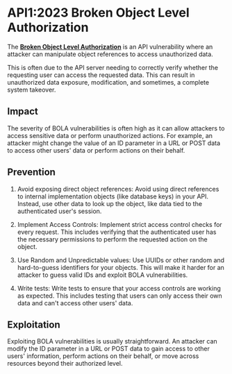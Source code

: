 # API1:2023 Broken Object Level Authorization

The [**Broken Object Level Authorization**](https://github.com/OWASP/API-Security/blob/master/2023/en/src/0xa1-broken-object-level-authorization.md) is an API vulnerability where an attacker can manipulate object references to access unauthorized data.

This is often due to the API server needing to correctly verify whether the requesting user can access the requested data. This can result in unauthorized data exposure, modification, and sometimes, a complete system takeover.

## Impact

The severity of BOLA vulnerabilities is often high as it can allow attackers to access sensitive data or perform unauthorized actions. For example, an attacker might change the value of an ID parameter in a URL or POST data to access other users' data or perform actions on their behalf.

## Prevention

1. Avoid exposing direct object references: Avoid using direct references to internal implementation objects (like database keys) in your API. Instead, use other data to look up the object, like data tied to the authenticated user's session.

2. Implement Access Controls: Implement strict access control checks for every request. This includes verifying that the authenticated user has the necessary permissions to perform the requested action on the object.

3. Use Random and Unpredictable values: Use UUIDs or other random and hard-to-guess identifiers for your objects. This will make it harder for an attacker to guess valid IDs and exploit BOLA vulnerabilities.

4. Write tests: Write tests to ensure that your access controls are working as expected. This includes testing that users can only access their own data and can't access other users' data.

## Exploitation

Exploiting BOLA vulnerabilities is usually straightforward. An attacker can modify the ID parameter in a URL or POST data to gain access to other users' information, perform actions on their behalf, or move across resources beyond their authorized level.

